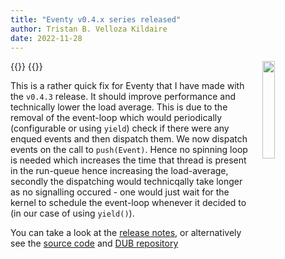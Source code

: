 ```yaml
---
title: "Eventy v0.4.x series released"
author: Tristan B. Velloza Kildaire
date: 2022-11-28
---
```


{{<bruh>}}
<img src="/projects/eventy/logo.png" width=20% height=20% style="float:right;gap;margin-left:20px">
{{</bruh>}}

This is a rather quick fix for Eventy that I have made with the `v0.4.3` release. It should improve performance and technically lower the load average. This is due to the removal of the event-loop which would periodically (configurable or using `yield`)
check if there were any enqued events and then dispatch them. We now dispatch events on the call to `push(Event)`. Hence no spinning loop is needed which increases the time that thread is present in the run-queue hence increasing the
load-average, secondly the dispatching would technicqally take longer as no signalling occured - one would just wait for the kernel to schedule the event-loop whenever it decided to (in our case of using `yield()`).

You can take a look at the [release notes](/projects/eventy/releases/v0.4.3/), or alternatively see the [source code](https://github.com/deavmi/eventy) and [DUB repository](https://code.dlang.org/packages/eventy)